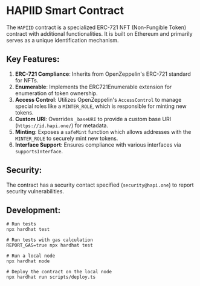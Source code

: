 # HAPIID Smart Contract

The `HAPIID` contract is a specialized ERC-721 NFT (Non-Fungible Token) contract with additional functionalities. It is built on Ethereum and primarily serves as a unique identification mechanism.

## Key Features:

1. **ERC-721 Compliance**: Inherits from OpenZeppelin's ERC-721 standard for NFTs.
2. **Enumerable**: Implements the ERC721Enumerable extension for enumeration of token ownership.
3. **Access Control**: Utilizes OpenZeppelin's `AccessControl` to manage special roles like a `MINTER_ROLE`, which is responsible for minting new tokens.
4. **Custom URI**: Overrides `_baseURI` to provide a custom base URI (`https://id.hapi.one/`) for metadata.
5. **Minting**: Exposes a `safeMint` function which allows addresses with the `MINTER_ROLE` to securely mint new tokens.
6. **Interface Support**: Ensures compliance with various interfaces via `supportsInterface`.

## Security:

The contract has a security contact specified (`security@hapi.one`) to report security vulnerabilities.

## Development:

```shell
# Run tests
npx hardhat test

# Run tests with gas calculation
REPORT_GAS=true npx hardhat test

# Run a local node
npx hardhat node

# Deploy the contract on the local node
npx hardhat run scripts/deploy.ts
```
